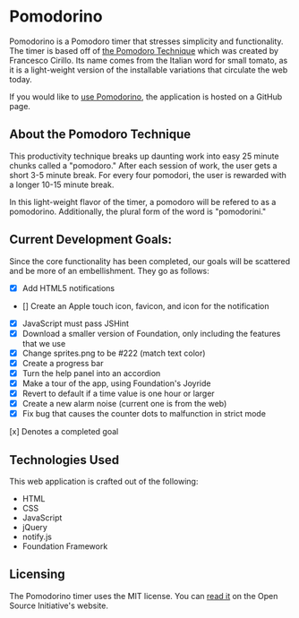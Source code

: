 # Pomodorino
Pomodorino is a Pomodoro timer that stresses simplicity and functionality. The timer is based off of [the Pomodoro Technique](http://pomodorotechnique.com/) which was created by Francesco Cirillo. Its name comes from the Italian word for small tomato, as it is a light-weight version of the installable variations that circulate the web today.

If you would like to [use Pomodorino](http://cosmicauma31.github.io/Pomodorino/), the application is hosted on a GitHub page.

## About the Pomodoro Technique
This productivity technique breaks up daunting work into easy 25 minute chunks called a "pomodoro." After each session of work, the user gets a short 3-5 minute break. For every four pomodori, the user is rewarded with a longer 10-15 minute break.

In this light-weight flavor of the timer, a pomodoro will be refered to as a pomodorino. Additionally, the plural form of the word is "pomodorini."

## Current Development Goals:
Since the core functionality has been completed, our goals will be scattered and be more of an embellishment. They go as follows:
- [x] Add HTML5 notifications
- [] Create an Apple touch icon, favicon, and icon for the notification
- [x] JavaScript must pass JSHint
- [x] Download a smaller version of Foundation, only including the features that we use
- [x] Change sprites.png to be #222 (match text color)
- [x] Create a progress bar
- [x] Turn the help panel into an accordion
- [x] Make a tour of the app, using Foundation's Joyride
- [x] Revert to default if a time value is one hour or larger
- [x] Create a new alarm noise (current one is from the web)
- [x] Fix bug that causes the counter dots to malfunction in strict mode

[x] Denotes a completed goal

## Technologies Used
This web application is crafted out of the following:
- HTML
- CSS
- JavaScript
 - jQuery
 - notify.js
- Foundation Framework

## Licensing
The Pomodorino timer uses the MIT license. You can [read it](http://opensource.org/licenses/MIT) on the Open Source Initiative's website.